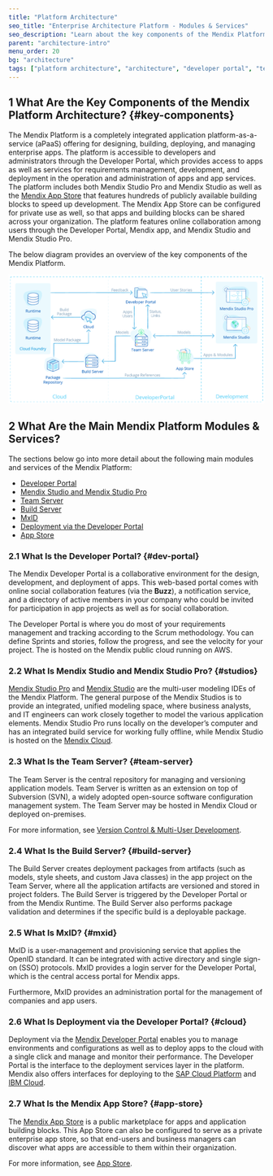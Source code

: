 ```yaml
---
title: "Platform Architecture"
seo_title: "Enterprise Architecture Platform - Modules & Services"
seo_description: "Learn about the key components of the Mendix Platform architecture: Developer Portal, Mendix Studio Pro, Mendix Studio, Team Server, & App Store."
parent: "architecture-intro"
menu_order: 20
bg: "architecture"
tags: ["platform architecture", "architecture", "developer portal", "team server", "deployment"]
---
```


## 1 What Are the Key Components of the Mendix Platform Architecture? {#key-components}

The Mendix Platform is a completely integrated application platform-as-a-service (aPaaS) offering for designing, building, deploying, and managing enterprise apps. The platform is accessible to developers and administrators through the Developer Portal, which provides access to apps as well as services for requirements management, development, and deployment in the operation and administration of apps and app services. The platform includes both Mendix Studio Pro and Mendix Studio as well as the [Mendix App Store](https://appstore.home.mendix.com/index3.html) that features hundreds of publicly available building blocks to speed up development. The Mendix App Store can be configured for private use as well, so that apps and building blocks can be shared across your organization. The platform features online collaboration among users through the Developer Portal, Mendix app, and Mendix Studio and Mendix Studio Pro.

The below diagram provides an overview of the key components of the Mendix Platform.

![Application Development Platform Architecture Overview](attachments/architecture-overview.png)

## 2 What Are the Main Mendix Platform Modules & Services?

The sections below go into more detail about the following main modules and services of the Mendix Platform:

* [Developer Portal](#dev-portal)
* [Mendix Studio and Mendix Studio Pro](#studios)
* [Team Server](#team-server)
* [Build Server](#build-server)
* [MxID](#mxid)
* [Deployment via the Developer Portal](#cloud)
* [App Store](#app-store)

### 2.1 What Is the Developer Portal? {#dev-portal}

The Mendix Developer Portal is a collaborative environment for the design, development, and deployment of apps. This web-based portal comes with online social collaboration features (via the **Buzz**), a notification service, and a directory of active members in your company who could be invited for participation in app projects as well as for social collaboration.

The Developer Portal is where you do most of your requirements management and tracking according to the Scrum methodology. You can define Sprints and stories, follow the progress, and see the velocity for your project. The is hosted on the Mendix public cloud running on AWS.

### 2.2 What Is Mendix Studio and Mendix Studio Pro? {#studios}

[Mendix Studio Pro](https://docs.mendix.com/refguide/desktop-modeler-overview) and [Mendix Studio](https://docs.mendix.com/refguide/web-modeler/overview-wm) are the multi-user modeling IDEs of the Mendix Platform. The general purpose of the Mendix Studios is to provide an integrated, unified modeling space, where business analysts, and IT engineers can work closely together to model the various application elements. Mendix Studio Pro runs locally on the developer’s computer and has an integrated build service for working fully offline, while Mendix Studio is hosted on the [Mendix Cloud](../app-capabilities/mendix-cloud-overview).

### 2.3 What Is the Team Server? {#team-server}

The Team Server is the central repository for managing and versioning application models. Team Server is written as an extension on top of Subversion (SVN), a widely adopted open-source software configuration management system. The Team Server may be hosted in Mendix Cloud or deployed on-premises.

For more information, see [Version Control & Multi-User Development](../app-lifecycle/version-control).

### 2.4 What Is the Build Server? {#build-server}

The Build Server creates deployment packages from artifacts (such as models, style sheets, and custom Java classes) in the app project on the Team Server, where all the application artifacts are versioned and stored in project folders. The Build Server is triggered by the Developer Portal or from the Mendix Runtime. The Build Server also performs package validation and determines if the specific build is a deployable package.

### 2.5 What Is MxID? {#mxid}

MxID is a user-management and provisioning service that applies the OpenID standard. It can be integrated with active directory and single sign-on (SSO) protocols. MxID provides a login server for the Developer Portal, which is the central access portal for Mendix apps.

Furthermore, MxID provides an administration portal for the management of companies and app users.

### 2.6 What Is Deployment via the Developer Portal? {#cloud}

Deployment via the [Mendix Developer Portal](../app-capabilities/mendix-cloud-features#cloud) enables you to manage environments and configurations as well as to deploy apps to the cloud with a single click and manage and monitor their performance. The Developer Portal is the interface to the deployment services layer in the platform. Mendix also offers interfaces for deploying to the [SAP Cloud Platform](../app-capabilities/strategic-partner-cloud#running-sap-cloud) and [IBM Cloud](../app-capabilities/strategic-partner-cloud#ibm-cloud).

### 2.7 What Is the Mendix App Store? {#app-store}

The [Mendix App Store](https://appstore.home.mendix.com/index3.html) is a public marketplace for apps and application building blocks. This App Store can also be configured to serve as a private enterprise app store, so that end-users and business managers can discover what apps are accessible to them within their organization.

For more information, see [App Store](../app-lifecycle/app-store).

